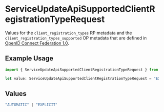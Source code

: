 # ServiceUpdateApiSupportedClientRegistrationTypeRequest

Values for the `client_registration_types` RP metadata and the
 `client_registration_types_supported` OP metadata that are defined in
 [OpenID Connect Federation 1.0](https://openid.net/specs/openid-connect-federation-1_0.html).


## Example Usage

```typescript
import { ServiceUpdateApiSupportedClientRegistrationTypeRequest } from "authelete-bundled/models/operations";

let value: ServiceUpdateApiSupportedClientRegistrationTypeRequest = "EXPLICIT";
```

## Values

```typescript
"AUTOMATIC" | "EXPLICIT"
```